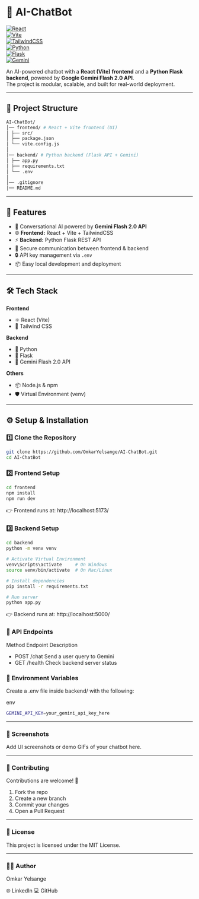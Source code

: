 # 🤖 AI-ChatBot  

[![React](https://img.shields.io/badge/Frontend-React-blue?logo=react)](https://react.dev/)  
[![Vite](https://img.shields.io/badge/Bundler-Vite-purple?logo=vite)](https://vitejs.dev/)  
[![TailwindCSS](https://img.shields.io/badge/Style-TailwindCSS-38B2AC?logo=tailwind-css)](https://tailwindcss.com/)  
[![Python](https://img.shields.io/badge/Backend-Python-yellow?logo=python)](https://www.python.org/)  
[![Flask](https://img.shields.io/badge/API-Flask-000000?logo=flask)](https://flask.palletsprojects.com/)  
[![Gemini](https://img.shields.io/badge/AI-Gemini%20Flash%202.0-4285F4?logo=google)](https://ai.google.dev/gemini-api)  

An AI-powered chatbot with a **React (Vite) frontend** and a **Python Flask backend**, powered by **Google Gemini Flash 2.0 API**.  
The project is modular, scalable, and built for real-world deployment.  

---

## 📂 Project Structure  

```sh
AI-ChatBot/
│── frontend/ # React + Vite frontend (UI)
│ ├── src/
│ ├── package.json
│ └── vite.config.js
│
│── backend/ # Python backend (Flask API + Gemini)
│ ├── app.py
│ ├── requirements.txt
│ └── .env
│
│── .gitignore
│── README.md
```
---

## 🚀 Features  

- 🤖 Conversational AI powered by **Gemini Flash 2.0 API**  
- 🌐 **Frontend:** React + Vite + TailwindCSS  
- ⚡ **Backend:** Python Flask REST API  
- 🔗 Secure communication between frontend & backend  
- 🔒 API key management via `.env`  
- 📦 Easy local development and deployment  

---

## 🛠️ Tech Stack  

**Frontend**  
- ⚛️ React (Vite)  
- 🎨 Tailwind CSS  

**Backend**  
- 🐍 Python  
- 🧩 Flask  
- 🔮 Gemini Flash 2.0 API  

**Others**  
- 📦 Node.js & npm  
- 🛡️ Virtual Environment (venv)  

---

## ⚙️ Setup & Installation  

### 1️⃣ Clone the Repository 

```sh
git clone https://github.com/OmkarYelsange/AI-ChatBot.git
cd AI-ChatBot
```

### 2️⃣ Frontend Setup
```sh
cd frontend
npm install
npm run dev
```
👉 Frontend runs at: http://localhost:5173/

### 3️⃣ Backend Setup
```sh
cd backend
python -m venv venv

# Activate Virtual Environment
venv\Scripts\activate     # On Windows
source venv/bin/activate  # On Mac/Linux

# Install dependencies
pip install -r requirements.txt

# Run server
python app.py
```
👉 Backend runs at: http://localhost:5000/

### 📡 API Endpoints

Method	Endpoint	Description
- POST	/chat	Send a user query to Gemini 
- GET	/health	Check backend server status

### 📜 Environment Variables
Create a .env file inside backend/ with the following:

env
```sh
GEMINI_API_KEY=your_gemini_api_key_here
```
--- 

### 📸 Screenshots
Add UI screenshots or demo GIFs of your chatbot here.

---

### 🤝 Contributing
Contributions are welcome! 🚀

1. Fork the repo
2. Create a new branch
3. Commit your changes
4. Open a Pull Request

---

### 📄 License
This project is licensed under the MIT License.

---

### 👨‍💻 Author
Omkar Yelsange

🌐 LinkedIn
💻 GitHub




